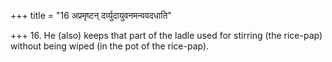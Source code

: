 +++
title = "16 अप्रमृष्टन् दर्व्युदायुवनमन्ववदधाति"

+++
16. He (also) keeps that part of the ladle used for stirring (the rice-pap) without being wiped (in the pot of the rice-pap).
